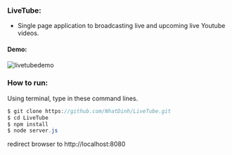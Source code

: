 ### LiveTube: 
* Single page application to broadcasting live and upcoming live Youtube videos.

#### Demo: 
![livetubedemo](https://user-images.githubusercontent.com/35314819/36585100-4ceba97c-1831-11e8-913d-b343821aab30.gif)

### How to run:
 Using terminal, type in these command lines.
 ```java
 $ git clone https://github.com/NhatDinh/LiveTube.git
 $ cd LiveTube
 $ npm install 
 $ node server.js
 ```
 redirect browser to http://localhost:8080


